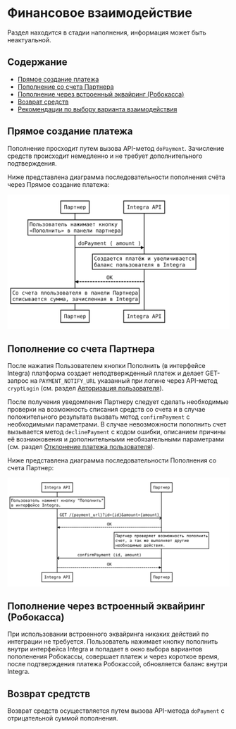 Финансовое взаимодействие 
=========================

Раздел находится в стадии наполнения, информация может быть неактуальной.

Содержание
----------

* [Прямое создание платежа](#прямое-создание-платежа)
* [Пополнение со счета Партнера](#пополнение-со-счета-партнера)
* [Пополнение через встроенный эквайринг (Робокасса)](#пополнение-через-встроенный-эквайринг)
* [Возврат средств](#возврат-средств)
* [Рекомендации по выбору варианта взаимодействия](#Рекомендации-по-выбору-варианта-взаимодействия)


<a name="прямое-создание-платежа"></a>

Прямое создание платежа
-----------------------

Пополнение просходит путем вызова API-метод `doPayment`. Зачисление средств происходит немедленно и не требует дополнительного подтверждения.  

Ниже представлена диаграмма последовательности пополнения счёта через Прямое создание платежа:

![Прямое создание платежа](diagram-direct-payment.svg)

<a name="пополнение-со-счета-партнера"></a>

Пополнение со счета Партнера
----------------------------

После нажатия Пользователем кнопки Пополнить (в интерфейсе Integra) платформа
создает неподтвержденный платеж и делает GET-запрос на `PAYMENT_NOTIFY_URL` указанный при логине через API-метод 
`cryptLogin` (см. раздел [Авторизация пользователя](API-v1-reference.md#Авторизация)). 

После получения уведомления Партнеру следует сделать необходимые проверки на возможность списания средств со счета и в 
случае положительного результата вызвать метод `confirmPayment` с необходимыми параметрами. В случае невозможности 
пополнить счет вызывается метод `declinePayment` с кодом ошибки, описанием причины её возникновения и дополнительными 
необязательными параметрами (см. раздел [Отклонение платежа пользователя](API-v1-reference.md#Отклонение-платежа-пользователя)).    

Ниже представлена диаграмма последовательности Пополнения со счета Партнер:

![Пополнение со счета Партнер](diagram-payment-with-confirmation.svg)


<a name="пополнение-через-встроенный-эквайринг"></a>

Пополнение через встроенный эквайринг (Робокасса)
------------------------------------------------
При использовании встроенного эквайринга никаких действий по интеграции не требуется. Пользователь нажимает кнопку 
пополнить внутри интерфейса Integra и попадает в окно выбора вариантов пополенения Робокассы, совершает платеж и через 
короткое время, после подтверждения платежа Робокассой, обновляется баланс внутри Integra.


<a name="возврат-средств"></a>

Возврат средтств
----------------
Возврат средств осуществляется путем вызова API-метода `doPayment` с отрицательной суммой пополнения.